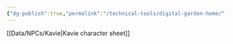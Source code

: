 ```yaml
---
{"dg-publish":true,"permalink":"/technical-tools/digital-garden-home/","tags":["gardenEntry"]}
---
```


[[Data/NPCs/Kavie\|Kavie character sheet]]
